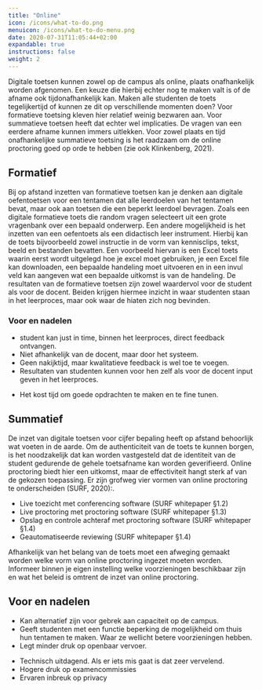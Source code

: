 ```yaml
---
title: "Online"
icon: /icons/what-to-do.png
menuicon: /icons/what-to-do-menu.png
date: 2020-07-31T11:05:44+02:00
expandable: true
instructions: false
weight: 2
---
```


Digitale toetsen kunnen zowel op de campus als online, plaats onafhankelijk worden afgenomen. Een keuze die hierbij echter nog te maken valt is of de afname ook tijdonafhankelijk kan. Maken alle studenten de toets tegelijkertijd of kunnen ze dit op verschillende momenten doen? Voor formatieve toetsing kleven hier relatief weinig bezwaren aan. Voor summatieve toetsen heeft dat echter wel implicaties. De vragen van een eerdere afname kunnen immers uitlekken. Voor zowel plaats en tijd onafhankelijke summatieve toetsing is het raadzaam om de online proctoring goed op orde te hebben (zie ook Klinkenberg, 2021).

## Formatief

Bij op afstand inzetten van formatieve toetsen kan je denken aan digitale oefentoetsen voor een tentamen dat alle leerdoelen van het tentamen bevat, maar ook aan toetsen die een beperkt leerdoel bevragen. Zoals een digitale formatieve toets die random vragen selecteert uit een grote vragenbank over een bepaald onderwerp. Een andere mogelijkheid is het inzetten van een oefentoets als een didactisch leer instrument. Hierbij kan de toets bijvoorbeeld zowel instructie in de vorm van kennisclips, tekst, beeld en bestanden bevatten. Een voorbeeld hiervan is een Excel toets waarin eerst wordt uitgelegd hoe je excel moet gebruiken, je een Excel file kan downloaden, een bepaalde handeling moet uitvoeren en in een invul veld kan aangeven wat een bepaalde uitkomst is van de handeling.
De resultaten van de formatieve toetsen zijn zowel waardervol voor de student als voor de docent. Beiden krijgen hiermee inzicht in waar studenten staan in het leerproces, maar ook waar de hiaten zich nog bevinden.

### Voor en nadelen 

+ student kan just in time, binnen het leerproces, direct feedback ontvangen.
+ Niet afhankelijk van de docent, maar door het systeem.
+ Geen nakijktijd, maar kwalitatieve feedback is wel toe te voegen.
+ Resultaten van studenten kunnen voor hen zelf als voor de docent input geven in het leerproces.
- Het kost tijd om goede opdrachten te maken en te fine tunen.

## Summatief

De inzet van digitale toetsen voor cijfer bepaling heeft op afstand behoorlijk wat voeten in de aarde. Om de authenticiteit van de toets te kunnen borgen, is het noodzakelijk dat kan worden vastgesteld dat de identiteit van de student gedurende de gehele toetsafname kan worden geverifieerd.
Online proctoring biedt hier een uitkomst, maar de effectiviteit hangt sterk af van de gekozen toepassing. Er zijn grofweg vier vormen van online proctoring te onderscheiden (SURF, 2020):.

*	Live toezicht met conferencing software (SURF whitepaper §1.2)
*	Live proctoring met proctoring software (SURF whitepaper §1.3)
*	Opslag en controle achteraf met proctoring software (SURF whitepaper §1.4)
*	Geautomatiseerde reviewing (SURF whitepaper §1.4)

Afhankelijk van het belang van de toets moet een afweging gemaakt worden welke vorm van online proctoring ingezet moeten worden. Informeer binnen je eigen instelling welke voorzieningen beschikbaar zijn en wat het beleid is omtrent de inzet van online proctoring.

## Voor en nadelen

+ Kan alternatief zijn voor gebrek aan capaciteit op de campus.
+ Geeft studenten met een functie beperking de mogelijkheid om thuis hun tentamen te maken. Waar ze wellicht betere voorzieningen hebben.
+ Legt minder druk op openbaar vervoer.
- Technisch uitdagend. Als er iets mis gaat is dat zeer vervelend.
- Hogere druk op examencommissies
- Ervaren inbreuk op privacy

